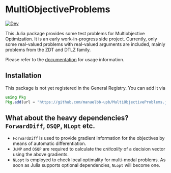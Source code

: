 # MultiObjectiveProblems

[![Dev](https://img.shields.io/badge/docs-dev-blue.svg)](https://manuelbb-upb.github.io/MultiObjectiveProblems.jl/dev)

This Julia package provides some test problems for Multiobjective Optimization.
It is an early work-in-progress side project.
Currently, only some real-valued problems with real-valued arguments are included,
mainly problems from the ZDT and DTLZ family.

Please refer to the [documentation](https://manuelbb-upb.github.io/MultiObjectiveProblems.jl/dev) for usage information.

## Installation
This package is not yet registered in the General Registry.
You can add it via 
```julia 
using Pkg
Pkg.add(url = "https://github.com/manuelbb-upb/MultiObjectiveProblems.jl.git")
```

## What about the heavy dependencies? `ForwardDiff`, `OSQP`, `NLopt` etc.

* `ForwardDiff` is used to provide gradient information for the objectives by means of automatic differentiation.
* `JuMP` and `OSQP` are required to calculate the *criticality* of a decision vector using the above gradients.
* `NLopt` is employed to check local optimality for multi-modal problems. As soon as Julia supports optional dependencies, `NLopt` will become one.
